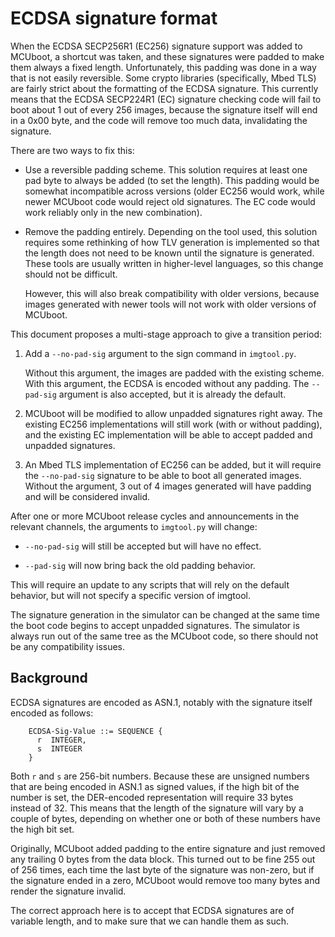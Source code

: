 # ECDSA signature format

When the ECDSA SECP256R1 (EC256) signature support was added to MCUboot, a
shortcut was taken, and these signatures were padded to make them
always a fixed length. Unfortunately, this padding was done in a way
that is not easily reversible. Some crypto libraries (specifically, Mbed
TLS) are fairly strict about the formatting of the ECDSA signature.
This currently means that the ECDSA SECP224R1 (EC) signature
checking code will fail to boot about 1 out of every 256 images,
because the signature itself will end in a 0x00 byte, and the code
will remove too much data, invalidating the signature.

There are two ways to fix this:

  - Use a reversible padding scheme. This solution requires
    at least one pad byte to always be added (to set the length). This
    padding would be somewhat incompatible across versions (older
    EC256 would work, while newer MCUboot code would reject old
    signatures. The EC code would work reliably only in the new
    combination).

  - Remove the padding entirely. Depending on the tool used, this solution
    requires some rethinking of how TLV generation is implemented so
    that the length does not need to be known until the signature is
    generated. These tools are usually written in higher-level
    languages, so this change should not be difficult.

    However, this will also break compatibility with older versions,
    because images generated with newer tools will not
    work with older versions of MCUboot.

This document proposes a multi-stage approach to give a transition
period:

  1. Add a `--no-pad-sig` argument to the sign command in
     `imgtool.py`.

     Without this argument, the images are padded with the
     existing scheme. With this argument, the ECDSA is encoded
     without any padding. The `--pad-sig` argument is also
     accepted, but it is already the default.

  2. MCUboot will be modified to allow unpadded signatures right away.
     The existing EC256 implementations will still work (with or
     without padding), and the existing EC implementation will be able
     to accept padded and unpadded signatures.

  3. An Mbed TLS implementation of EC256 can be added, but it will require
     the `--no-pad-sig` signature to be able to boot all generated
     images. Without the argument, 3 out of 4 images generated will have
     padding and will be considered invalid.

After one or more MCUboot release cycles and announcements in the
relevant channels, the arguments to `imgtool.py` will change:

  - `--no-pad-sig` will still be accepted but will have no effect.

  - `--pad-sig` will now bring back the old padding behavior.

This will require an update to any scripts that will rely on the default
behavior, but will not specify a specific version of imgtool.

The signature generation in the simulator can be changed at the same
time the boot code begins to accept unpadded signatures. The simulator is
always run out of the same tree as the MCUboot code, so there should
not be any compatibility issues.

## Background

ECDSA signatures are encoded as ASN.1, notably with the signature
itself encoded as follows:

```
    ECDSA-Sig-Value ::= SEQUENCE {
      r  INTEGER,
      s  INTEGER
    }
```

Both `r` and `s` are 256-bit numbers. Because these are
unsigned numbers that are being encoded in ASN.1 as signed values, if
the high bit of the number is set, the DER-encoded representation will
require 33 bytes instead of 32. This means that the length of the
signature will vary by a couple of bytes, depending on whether one or
both of these numbers have the high bit set.

Originally, MCUboot added padding to the entire signature and just
removed any trailing 0 bytes from the data block. This turned out to be fine 255 out of 256
times, each time the last byte of the signature was non-zero, but if the
signature ended in a zero, MCUboot would remove too many bytes and render the
signature invalid.

The correct approach here is to accept that ECDSA signatures are of
variable length, and to make sure that we can handle them as such.
